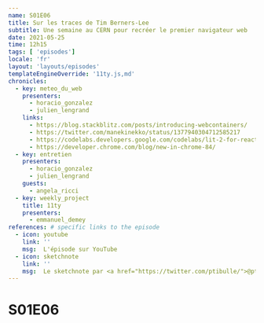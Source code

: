 ```yaml
---
name: S01E06
title: Sur les traces de Tim Berners-Lee
subtitle: Une semaine au CERN pour recréer le premier navigateur web
date: 2021-05-25
time: 12h15
tags: [ 'episodes']
locale: 'fr'
layout: 'layouts/episodes'
templateEngineOverride: '11ty.js,md'
chronicles:
  - key: meteo_du_web
    presenters: 
      - horacio_gonzalez
      - julien_lengrand
    links:
      - https://blog.stackblitz.com/posts/introducing-webcontainers/
      - https://twitter.com/manekinekko/status/1377940304712585217
      - https://codelabs.developers.google.com/codelabs/lit-2-for-react-devs#0
      - https://developer.chrome.com/blog/new-in-chrome-84/
  - key: entretien
    presenters:
      - horacio_gonzalez
      - julien_lengrand
    guests:
      - angela_ricci
  - key: weekly_project
    title: 11ty
    presenters: 
      - emmanuel_demey
references: # specific links to the episode
  - icon: youtube
    link: ''
    msg:  L'épisode sur YouTube
  - icon: sketchnote
    link: ''
    msg:  Le sketchnote par <a href="https://twitter.com/ptibulle/">@ptibulle</a>
---
```


# S01E06
